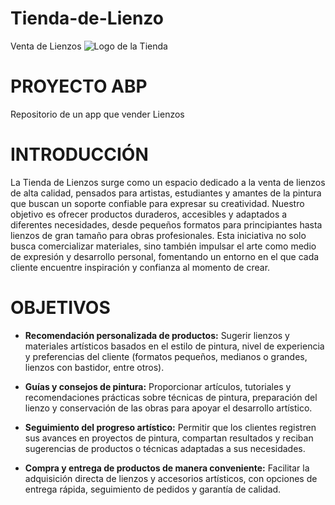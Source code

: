 # Tienda-de-Lienzo
Venta de Lienzos
![Logo de la Tienda](https://lh3.googleusercontent.com/rd-gg-dl/AJfQ9KSiP6IGm0ZfpkXZcvq4jw312WIl1MiLod1zW7BJaj2601cPxGaqb9MzTuylW84OX8KeKuy4GWYx9gF-8C43fY9_PaAxvzrLos-bv8YWLeRiUQZLHze8CR2e5bJqzx7YD7bDNUjQ7cPhl9L3eaAVyLKjUgn96mvgSXOV9c2APAf1m7l6DCuPYFHiAGn9i0K4bB2vmsqG5Itn2eMBhf0hdiAtQtes-Dq32QFtKeed4LGYqhLANsacrgkm5UPGBfvixyDAPov7mu-BKRyO7rJv1EKeEtwoIr6A9OJDB-KmThAHFUhNlS3zyMvoCV4QWtCKiSCGvthnYywcs7GM5uvZPUrEHm0vLHES8VtI9R-znSANzULgWBm5fTMZbuJIvSErpQuqfYKv4Wy2oqOF3JZO8023kLgnJ26dCOfeQ5-fts6l74eDCXtP5Lr1rNhw5t9MgymuuyrYBUlHjhyB4D8_dVSuthTXRhYd1mrVfACVbwBOC0RFcIs9lvZImY9J3qwc7VOPn_G9U9U9iKsfHjCLoQPsAczuu79AxAbKd27lqBap1dpTNz-1JwDP8DlFmAuabKyd5g3OcXVgxEDKk3nxNFXEiTu1hbrNLej0PGLnxBZEOk96dHI1BupeqjN1XKbjq6odyOGVtn9z7whNJ61-5xrKO7y0rptq0WYS8n5D09OshyZUZ-Gl0SFpulsmrTmw8nNg6SqFt1kw8WLm89YRV2OyRs98wUJ-Ryzo9Kex0XjmJkj7vGrWfKfjgU5Hu6esjKfHUzi8dUE10h83u_EcuoD8q-fnYtiLLO2OzFHGJoL2DNRa0AxOizphO33L5ZRXSqGFiBMe0xpXrTUfvKv6k8zZHC8QafqmvT8e7PZYCTdG1xuJwcLYH9pIlG5eMWw89NB-OwIQgG2l2LwXG3Rti5ouYvjDjh-WN3vHjMzTbXZQzxpQDCOBln314LiCOGRKlJnhATceGYdhnAjjCQKYKkQ4MzxYlwQ5pRKJwLnUgfMNlbDIZ6IvdxZ_U6Na-kmt1XZjSgdKvNF001eShA6TKpR-CBZFvTNvKsdhFPq6FPh0B8fhjBfkJvBacGhac9ehiTaif_j-oAMwx9RUEKBpmQ56CsBAVk2Q-BCTcE61_DsPkP2PdXvAww=s1024)

# PROYECTO ABP       
Repositorio de un app que vender Lienzos
# INTRODUCCIÓN
La Tienda de Lienzos surge como un espacio dedicado a la venta de lienzos de alta calidad, pensados para artistas, estudiantes y amantes de la pintura que buscan un soporte confiable para expresar su creatividad. Nuestro objetivo es ofrecer productos duraderos, accesibles y adaptados a diferentes necesidades, desde pequeños formatos para principiantes hasta lienzos de gran tamaño para obras profesionales. Esta iniciativa no solo busca comercializar materiales, sino también impulsar el arte como medio de expresión y desarrollo personal, fomentando un entorno en el que cada cliente encuentre inspiración y confianza al momento de crear.

# OBJETIVOS   
* **Recomendación personalizada de productos:** Sugerir lienzos y materiales artísticos basados en el estilo de pintura, nivel de experiencia y preferencias del cliente (formatos pequeños, medianos o grandes, lienzos con bastidor, entre otros).

* **Guías y consejos de pintura:** Proporcionar artículos, tutoriales y recomendaciones prácticas sobre técnicas de pintura, preparación del lienzo y conservación de las obras para apoyar el desarrollo artístico.

* **Seguimiento del progreso artístico:** Permitir que los clientes registren sus avances en proyectos de pintura, compartan resultados y reciban sugerencias de productos o técnicas adaptadas a sus necesidades.

* **Compra y entrega de productos de manera conveniente:** Facilitar la adquisición directa de lienzos y accesorios artísticos, con opciones de entrega rápida, seguimiento de pedidos y garantía de calidad.
